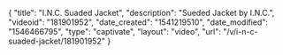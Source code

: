 {
    "title": "I.N.C. Suaded Jacket",
    "description": "Sueded Jacket by I.N.C.",
    "videoid": "181901952",
    "date_created": "1541219510",
    "date_modified": "1546466795",
    "type": "captivate",
    "layout": "video",
    "url": "\/v\/i-n-c-suaded-jacket\/181901952"
}